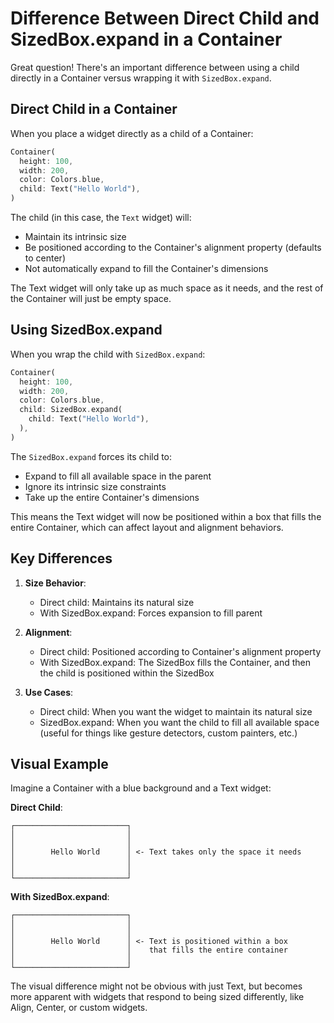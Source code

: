 

# Difference Between Direct Child and SizedBox.expand in a Container

Great question! There's an important difference between using a child directly in a Container versus wrapping it with `SizedBox.expand`.

## Direct Child in a Container

When you place a widget directly as a child of a Container:

```dart
Container(
  height: 100,
  width: 200,
  color: Colors.blue,
  child: Text("Hello World"),
)
```

The child (in this case, the `Text` widget) will:
- Maintain its intrinsic size
- Be positioned according to the Container's alignment property (defaults to center)
- Not automatically expand to fill the Container's dimensions

The Text widget will only take up as much space as it needs, and the rest of the Container will just be empty space.

## Using SizedBox.expand

When you wrap the child with `SizedBox.expand`:

```dart
Container(
  height: 100,
  width: 200,
  color: Colors.blue,
  child: SizedBox.expand(
    child: Text("Hello World"),
  ),
)
```

The `SizedBox.expand` forces its child to:
- Expand to fill all available space in the parent
- Ignore its intrinsic size constraints
- Take up the entire Container's dimensions

This means the Text widget will now be positioned within a box that fills the entire Container, which can affect layout and alignment behaviors.

## Key Differences

1. **Size Behavior**:
   - Direct child: Maintains its natural size
   - With SizedBox.expand: Forces expansion to fill parent

2. **Alignment**:
   - Direct child: Positioned according to Container's alignment property
   - With SizedBox.expand: The SizedBox fills the Container, and then the child is positioned within the SizedBox

3. **Use Cases**:
   - Direct child: When you want the widget to maintain its natural size
   - SizedBox.expand: When you want the child to fill all available space (useful for things like gesture detectors, custom painters, etc.)

## Visual Example

Imagine a Container with a blue background and a Text widget:

**Direct Child**:
```
┌─────────────────────────┐
│                         │
│                         │
│        Hello World      │ <- Text takes only the space it needs
│                         │
│                         │
└─────────────────────────┘
```

**With SizedBox.expand**:
```
┌─────────────────────────┐
│                         │
│                         │
│        Hello World      │ <- Text is positioned within a box 
│                         │    that fills the entire container
│                         │
└─────────────────────────┘
```

The visual difference might not be obvious with just Text, but becomes more apparent with widgets that respond to being sized differently, like Align, Center, or custom widgets.
